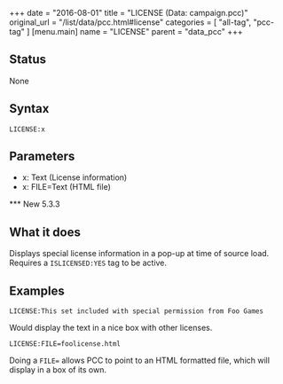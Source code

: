 +++
date = "2016-08-01"
title = "LICENSE (Data: campaign.pcc)"
original_url = "/list/data/pcc.html#license"
categories = [ "all-tag", "pcc-tag" ]
[menu.main]
    name = "LICENSE"
    parent = "data_pcc"
+++

## Status

None

## Syntax

`LICENSE:x`

## Parameters

-   x: Text (License information)
-   x: FILE=Text (HTML file)



<span id="license"></span> \*\*\* New 5.3.3

What it does
------------

Displays special license information in a pop-up at time of source load.
Requires a `ISLICENSED:YES` tag to be active.

Examples
--------

`LICENSE:This set included with special permission from Foo Games`

Would display the text in a nice box with other licenses.

`LICENSE:FILE=foolicense.html`

Doing a `FILE=` allows PCC to point to an HTML formatted file, which
will display in a box of its own.

